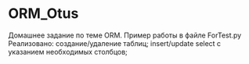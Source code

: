 # ORM_Otus
Домашнее задание по теме ORM.
Пример работы в файле ForTest.py
Реализовано:
создание/удаление таблиц;
insert/update
select с указанием необходимых столбцов;
